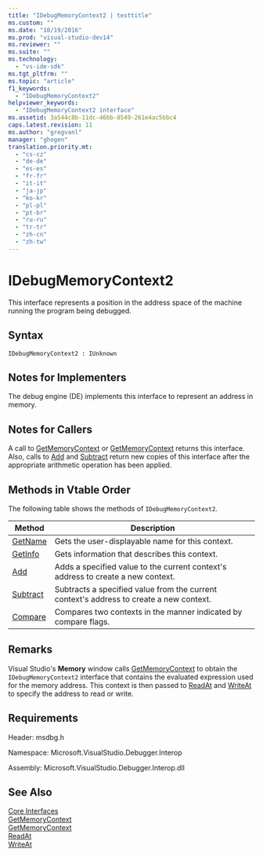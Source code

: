 ```yaml
---
title: "IDebugMemoryContext2 | testtitle"
ms.custom: ""
ms.date: "10/19/2016"
ms.prod: "visual-studio-dev14"
ms.reviewer: ""
ms.suite: ""
ms.technology: 
  - "vs-ide-sdk"
ms.tgt_pltfrm: ""
ms.topic: "article"
f1_keywords: 
  - "IDebugMemoryContext2"
helpviewer_keywords: 
  - "IDebugMemoryContext2 interface"
ms.assetid: 3a544c8b-11dc-46bb-8549-261e4ac5bbc4
caps.latest.revision: 11
ms.author: "gregvanl"
manager: "ghogen"
translation.priority.mt: 
  - "cs-cz"
  - "de-de"
  - "es-es"
  - "fr-fr"
  - "it-it"
  - "ja-jp"
  - "ko-kr"
  - "pl-pl"
  - "pt-br"
  - "ru-ru"
  - "tr-tr"
  - "zh-cn"
  - "zh-tw"
---
```

# IDebugMemoryContext2
This interface represents a position in the address space of the machine running the program being debugged.  
  
## Syntax  
  
```  
IDebugMemoryContext2 : IUnknown  
```  
  
## Notes for Implementers  
 The debug engine (DE) implements this interface to represent an address in memory.  
  
## Notes for Callers  
 A call to [GetMemoryContext](../extensibility-debugger-reference/idebugproperty2--getmemorycontext.md) or [GetMemoryContext](../extensibility-debugger-reference/idebugreference2--getmemorycontext.md) returns this interface. Also, calls to [Add](../extensibility-debugger-reference/idebugmemorycontext2--add.md) and [Subtract](../extensibility-debugger-reference/idebugmemorycontext2--subtract.md) return new copies of this interface after the appropriate arithmetic operation has been applied.  
  
## Methods in Vtable Order  
 The following table shows the methods of `IDebugMemoryContext2`.  
  
|Method|Description|  
|------------|-----------------|  
|[GetName](../extensibility-debugger-reference/idebugmemorycontext2--getname.md)|Gets the user-displayable name for this context.|  
|[GetInfo](../extensibility-debugger-reference/idebugmemorycontext2--getinfo.md)|Gets information that describes this context.|  
|[Add](../extensibility-debugger-reference/idebugmemorycontext2--add.md)|Adds a specified value to the current context's address to create a new context.|  
|[Subtract](../extensibility-debugger-reference/idebugmemorycontext2--subtract.md)|Subtracts a specified value from the current context's address to create a new context.|  
|[Compare](../extensibility-debugger-reference/idebugmemorycontext2--compare.md)|Compares two contexts in the manner indicated by compare flags.|  
  
## Remarks  
 Visual Studio's **Memory** window calls [GetMemoryContext](../extensibility-debugger-reference/idebugproperty2--getmemorycontext.md) to obtain the `IDebugMemoryContext2` interface that contains the evaluated expression used for the memory address. This context is then passed to [ReadAt](../extensibility-debugger-reference/idebugmemorybytes2--readat.md) and [WriteAt](../extensibility-debugger-reference/idebugmemorybytes2--writeat.md) to specify the address to read or write.  
  
## Requirements  
 Header: msdbg.h  
  
 Namespace: Microsoft.VisualStudio.Debugger.Interop  
  
 Assembly: Microsoft.VisualStudio.Debugger.Interop.dll  
  
## See Also  
 [Core Interfaces](../extensibility-debugger-reference/core-interfaces.md)   
 [GetMemoryContext](../extensibility-debugger-reference/idebugproperty2--getmemorycontext.md)   
 [GetMemoryContext](../extensibility-debugger-reference/idebugreference2--getmemorycontext.md)   
 [ReadAt](../extensibility-debugger-reference/idebugmemorybytes2--readat.md)   
 [WriteAt](../extensibility-debugger-reference/idebugmemorybytes2--writeat.md)